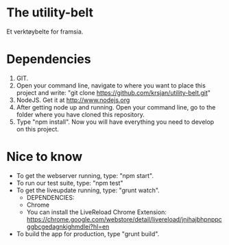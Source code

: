 The utility-belt
============

Et verktøybelte for framsia.

Dependencies
============

1. GIT.
2. Open your command line, navigate to where you want to place this project and write: "git clone https://github.com/krsjan/utility-belt.git"
2. NodeJS. Get it at http://www.nodejs.org
3. After getting node up and running. Open your command line, go to the folder where you have cloned this repository.
4. Type "npm install". Now you will have everything you need to develop on this project.

Nice to know
============
- To get the webserver running, type: "npm start".
- To run our test suite, type: "npm test"
- To get the liveupdate running, type: "grunt watch".
  - DEPENDENCIES:
  - Chrome
  - You can install the LiveReload Chrome Extension: https://chrome.google.com/webstore/detail/livereload/jnihajbhpnppcggbcgedagnkighmdlei?hl=en
- To build the app for production, type "grunt build".

